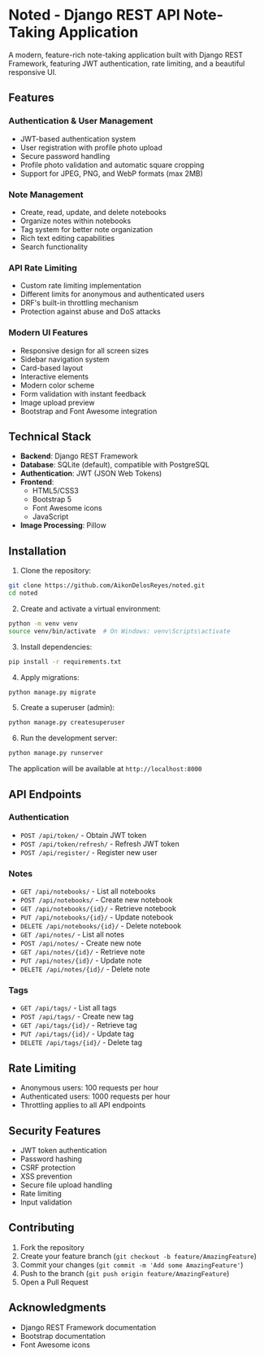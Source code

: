 # Noted - Django REST API Note-Taking Application

A modern, feature-rich note-taking application built with Django REST Framework, featuring JWT authentication, rate limiting, and a beautiful responsive UI.

## Features

### Authentication & User Management
- JWT-based authentication system
- User registration with profile photo upload
- Secure password handling
- Profile photo validation and automatic square cropping
- Support for JPEG, PNG, and WebP formats (max 2MB)

### Note Management
- Create, read, update, and delete notebooks
- Organize notes within notebooks
- Tag system for better note organization
- Rich text editing capabilities
- Search functionality

### API Rate Limiting
- Custom rate limiting implementation
- Different limits for anonymous and authenticated users
- DRF's built-in throttling mechanism
- Protection against abuse and DoS attacks

### Modern UI Features
- Responsive design for all screen sizes
- Sidebar navigation system
- Card-based layout
- Interactive elements
- Modern color scheme
- Form validation with instant feedback
- Image upload preview
- Bootstrap and Font Awesome integration

## Technical Stack

- **Backend**: Django REST Framework
- **Database**: SQLite (default), compatible with PostgreSQL
- **Authentication**: JWT (JSON Web Tokens)
- **Frontend**: 
  - HTML5/CSS3
  - Bootstrap 5
  - Font Awesome icons
  - JavaScript
- **Image Processing**: Pillow

## Installation

1. Clone the repository:
```bash
git clone https://github.com/AikonDelosReyes/noted.git
cd noted
```

2. Create and activate a virtual environment:
```bash
python -m venv venv
source venv/bin/activate  # On Windows: venv\Scripts\activate
```

3. Install dependencies:
```bash
pip install -r requirements.txt
```

4. Apply migrations:
```bash
python manage.py migrate
```

5. Create a superuser (admin):
```bash
python manage.py createsuperuser
```

6. Run the development server:
```bash
python manage.py runserver
```

The application will be available at `http://localhost:8000`

## API Endpoints

### Authentication
- `POST /api/token/` - Obtain JWT token
- `POST /api/token/refresh/` - Refresh JWT token
- `POST /api/register/` - Register new user

### Notes
- `GET /api/notebooks/` - List all notebooks
- `POST /api/notebooks/` - Create new notebook
- `GET /api/notebooks/{id}/` - Retrieve notebook
- `PUT /api/notebooks/{id}/` - Update notebook
- `DELETE /api/notebooks/{id}/` - Delete notebook
- `GET /api/notes/` - List all notes
- `POST /api/notes/` - Create new note
- `GET /api/notes/{id}/` - Retrieve note
- `PUT /api/notes/{id}/` - Update note
- `DELETE /api/notes/{id}/` - Delete note

### Tags
- `GET /api/tags/` - List all tags
- `POST /api/tags/` - Create new tag
- `GET /api/tags/{id}/` - Retrieve tag
- `PUT /api/tags/{id}/` - Update tag
- `DELETE /api/tags/{id}/` - Delete tag

## Rate Limiting

- Anonymous users: 100 requests per hour
- Authenticated users: 1000 requests per hour
- Throttling applies to all API endpoints

## Security Features

- JWT token authentication
- Password hashing
- CSRF protection
- XSS prevention
- Secure file upload handling
- Rate limiting
- Input validation

## Contributing

1. Fork the repository
2. Create your feature branch (`git checkout -b feature/AmazingFeature`)
3. Commit your changes (`git commit -m 'Add some AmazingFeature'`)
4. Push to the branch (`git push origin feature/AmazingFeature`)
5. Open a Pull Request

## Acknowledgments

- Django REST Framework documentation
- Bootstrap documentation
- Font Awesome icons 
